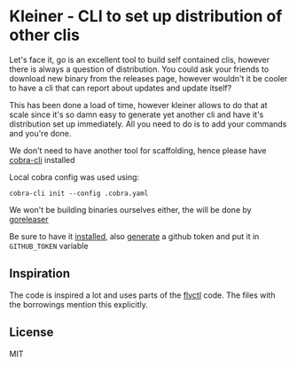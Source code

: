 # Kleiner - CLI to set up distribution of other clis

Let's face it, go is an excellent tool to build self contained clis, however
there is always a question of distribution. You could ask your friends to download
new binary from the releases page, however wouldn't it be cooler to have a cli
that can report about updates and update itself?

This has been done a load of time, however kleiner allows to do that at scale
since it's so damn easy to generate yet another cli and have it's distribution
set up immediately. All you need to do is to add your commands and you're done.

We don't need to have another tool for scaffolding, hence please have [cobra-cli](https://github.com/spf13/cobra-cli)
installed

Local cobra config was used using:

```
cobra-cli init --config .cobra.yaml
```

We won't be building binaries ourselves either, the will be done by [goreleaser](https://goreleaser.com/install)

Be sure to have it [installed](https://goreleaser.com/quick-start/), also [generate](https://github.com/settings/tokens/new?scopes=repo,write:packages) a github token and put it
in `GITHUB_TOKEN` variable

## Inspiration

The code is inspired a lot and uses parts of the [flyctl](https://github.com/superfly/flyctl) code. The files
with the borrowings mention this explicitly.

## License

MIT
